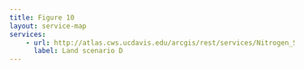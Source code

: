 ```yaml
---
title: Figure 10
layout: service-map
services: 
    - url: http://atlas.cws.ucdavis.edu/arcgis/rest/services/Nitrogen_Sources_and_Loading_to_Groundwater_TR2/Fig10_Simulated_land_applied_N_scenario_D/MapServer
      label: Land scenario D
---
```


